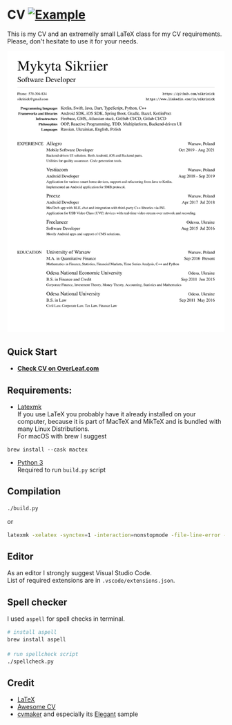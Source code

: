 # CV [![Example](https://img.shields.io/badge/example-pdf-green.svg)](https://raw.githubusercontent.com/sikrinick/cv/master/output/pdf/resume.pdf)

This is my CV and an extremelly small LaTeX class for my CV requirements.  
Please, don't hesitate to use it for your needs.

[![CV](https://raw.githubusercontent.com/sikrinick/cv/master/output/svg/resume.svg)](https://raw.githubusercontent.com/sikrinick/cv/master/output/pdf/resume.pdf)

## Quick Start
- [**Check CV on OverLeaf.com**](https://www.overleaf.com/read/sthfkhvrccpx)

## Requirements:
- [Latexmk](https://mg.readthedocs.io/latexmk.html)  
If you use LaTeX you probably have it already installed on your computer, because it is part of MacTeX and MikTeX and is bundled with many Linux Distributions.  
For macOS with brew I suggest 
```
brew install --cask mactex
```
- [Python 3](https://www.python.org/downloads/)  
Required to run `build.py` script

## Compilation
```zsh
./build.py
```
or
```zsh
latexmk -xelatex -synctex=1 -interaction=nonstopmode -file-line-error -outdir=output/pdf "resume.tex"
```

## Editor
As an editor I strongly suggest Visual Studio Code.  
List of required extensions are in `.vscode/extensions.json`.


## Spell checker
I used `aspell` for spell checks in terminal.
```zsh
# install aspell
brew install aspell 

# run spellcheck script
./spellcheck.py
```

## Credit
- [LaTeX](http://www.latex-project.org)
- [Awesome CV](https://github.com/posquit0/Awesome-CV)
- [cvmaker](https://cvmkr.com/) and especially its [Elegant](https://cvmkr.com/pl/Pages/samples?type=elegant) sample
